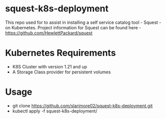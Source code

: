# squest-k8s-deployment
This repo used for to assist in installing a self service catalog tool - Squest - on Kubernetes. Project information for Squest can be found here - https://github.com/HewlettPackard/squest

# Kubernetes Requirements
* K8S Cluster with version 1.21 and up
* A Storage Class provider for persistent volumes

# Usage
- git clone https://github.com/slarimore02/squest-k8s-deployment.git
- kubectl apply -f squest-k8s-deployment/
